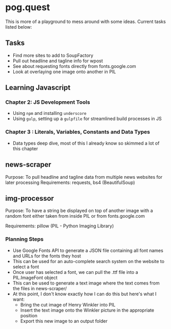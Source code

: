 # pog.quest

This is more of a playground to mess around with some ideas. Current tasks listed below:

## Tasks

- Find more sites to add to SoupFactory
- Pull out headline and tagline info for wpost
- See about requesting fonts directly from fonts.google.com
- Look at overlaying one image onto another in PIL

## Learning Javascript

### Chapter 2: JS Development Tools

- Using `npm` and installing `underscore`
- Using `gulp`, setting up a `gulpfile` for streamlined build processes in JS

### Chapter 3 : Literals, Variables, Constants and Data Types

- Data types deep dive, most of this I already know so skimmed a lot of this chapter


## news-scraper

Purpose: To pull headline and tagline data from multiple news websites for later processing
Requirements: requests, bs4 (BeautifulSoup)

## img-processor

Purpose: To have a string be displayed on top of another image with a random font either taken
from inside PIL or from fonts.google.com

Requirements: pillow (PIL - Python Imaging Library)  

### Planning Steps

- Use Google Fonts API to generate a JSON file containing all font names and URLs for the fonts they host
- This can be used for an auto-complete search system on the website to select a font
- Once user has selected a font, we can pull the .ttf file into a PIL.ImageFont object
- This can be used to generate a text image where the text comes from the files in news-scraper/
- At this point, I don't know exactly how I can do this but here's what I want:
  - Bring the cut image of Henry Winkler into PIL
  - Insert the text image onto the Winkler picture in the appropriate position
  - Export this new image to an output folder
